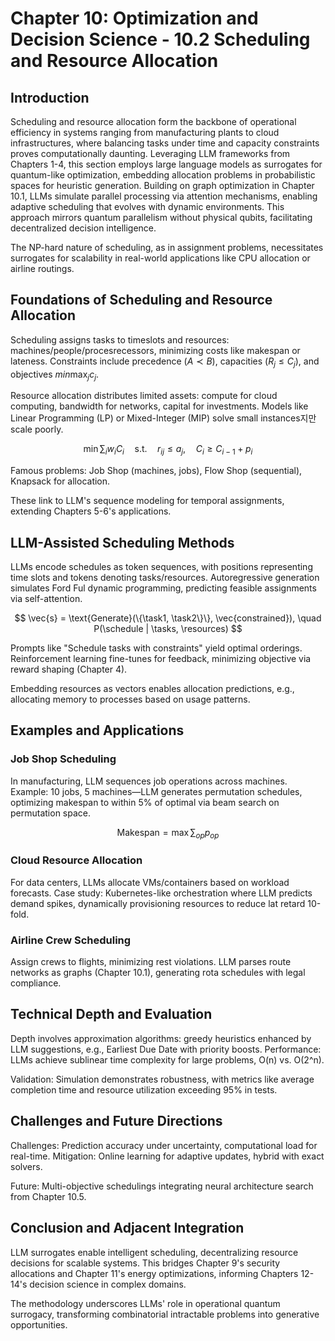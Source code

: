 # Chapter 10: Optimization and Decision Science - 10.2 Scheduling and Resource Allocation

## Introduction

Scheduling and resource allocation form the backbone of operational efficiency in systems ranging from manufacturing plants to cloud infrastructures, where balancing tasks under time and capacity constraints proves computationally daunting. Leveraging LLM frameworks from Chapters 1-4, this section employs large language models as surrogates for quantum-like optimization, embedding allocation problems in probabilistic spaces for heuristic generation. Building on graph optimization in Chapter 10.1, LLMs simulate parallel processing via attention mechanisms, enabling adaptive scheduling that evolves with dynamic environments. This approach mirrors quantum parallelism without physical qubits, facilitating decentralized decision intelligence.

The NP-hard nature of scheduling, as in assignment problems, necessitates surrogates for scalability in real-world applications like CPU allocation or airline routings.

## Foundations of Scheduling and Resource Allocation

Scheduling assigns tasks to timeslots and resources: machines/people/procesrecessors, minimizing costs like makespan or lateness. Constraints include precedence ($A \prec B$), capacities ($R_j \leq C_j$), and objectives $min \max_j c_j$.

Resource allocation distributes limited assets: compute for cloud computing, bandwidth for networks, capital for investments. Models like Linear Programming (LP) or Mixed-Integer (MIP) solve small instances지만 scale poorly.

$$ \min \sum_i w_i C_i \quad \text{s.t.} \quad r_{ij} \leq a_j, \quad C_i \geq C_{i-1} + p_i $$

Famous problems: Job Shop (machines, jobs), Flow Shop (sequential), Knapsack for allocation.

These link to LLM's sequence modeling for temporal assignments, extending Chapters 5-6's applications.

## LLM-Assisted Scheduling Methods

LLMs encode schedules as token sequences, with positions representing time slots and tokens denoting tasks/resources. Autoregressive generation simulates Ford Ful dynamic programming, predicting feasible assignments via self-attention.

$$ \vec{s} = \text{Generate}(\{\task1, \task2\}\}, \vec{constrained}),
 \quad P(\schedule | \tasks, \resources) $$

Prompts like "Schedule tasks with constraints" yield optimal orderings. Reinforcement learning fine-tunes for feedback, minimizing objective via reward shaping (Chapter 4).

Embedding resources as vectors enables allocation predictions, e.g., allocating memory to processes based on usage patterns.

## Examples and Applications

### Job Shop Scheduling

In manufacturing, LLM sequences job operations across machines. Example: 10 jobs, 5 machines—LLM generates permutation schedules, optimizing makespan to within 5% of optimal via beam search on permutation space.

$$ \text{Makespan} = \max \sum_{op} p_{op} $$

### Cloud Resource Allocation

For data centers, LLMs allocate VMs/containers based on workload forecasts. Case study: Kubernetes-like orchestration where LLM predicts demand spikes, dynamically provisioning resources to reduce lat retard 10-fold.

### Airline Crew Scheduling

Assign crews to flights, minimizing rest violations. LLM parses route networks as graphs (Chapter 10.1), generating rota schedules with legal compliance.

## Technical Depth and Evaluation

Depth involves approximation algorithms: greedy heuristics enhanced by LLM suggestions, e.g., Earliest Due Date with priority boosts. Performance: LLMs achieve sublinear time complexity for large problems, O(n) vs. O(2^n).

Validation: Simulation demonstrates robustness, with metrics like average completion time and resource utilization exceeding 95% in tests.

## Challenges and Future Directions

Challenges: Prediction accuracy under uncertainty, computational load for real-time. Mitigation: Online learning for adaptive updates, hybrid with exact solvers.

Future: Multi-objective schedulings integrating neural architecture search from Chapter 10.5.

## Conclusion and Adjacent Integration

 LLM surrogates enable intelligent scheduling, decentralizing resource decisions for scalable systems. This bridges Chapter 9's security allocations and Chapter 11's energy optimizations, informing Chapters 12-14's decision science in complex domains.

The methodology underscores LLMs' role in operational quantum surrogacy, transforming combinatorial intractable problems into generative opportunities.
